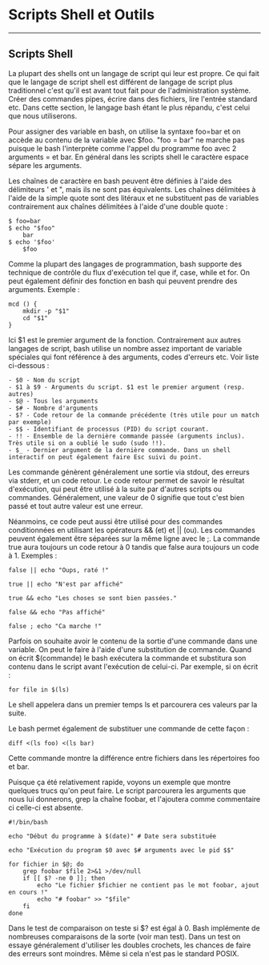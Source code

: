 # Scripts Shell et Outils

---

## Scripts Shell

La plupart des shells ont un langage de script qui leur est propre.
Ce qui fait que le langage de script shell est différent de langage de script plus traditionnel
c'est qu'il est avant tout fait pour de l'administration système. Créer des commandes pipes, écrire dans des fichiers,
lire l'entrée standard etc. Dans cette section, le langage bash étant le plus répandu, c'est celui que nous utiliserons.

Pour assigner des variable en bash, on utilise la syntaxe foo=bar et on accède au contenu de la variable avec
$foo. "foo = bar" ne marche pas puisque le bash l'interprète comme l'appel du programme foo avec 2 arguments = et bar.
En général dans les scripts shell le caractère espace sépare les arguments.

Les chaînes de caractère en bash peuvent être définies à l'aide des délimiteurs ' et ", mais ils ne sont
pas équivalents. Les chaînes délimitées à l'aide de la simple quote sont des litéraux et ne substituent
pas de variables contrairement aux chaînes délimitées à l'aide d'une double quote :

    $ foo=bar
    $ echo "$foo"
        bar
    $ echo '$foo'
        $foo

Comme la plupart des langages de programmation, bash supporte des technique de contrôle du flux d'exécution tel que
if, case, while et for. On peut également définir des fonction en bash qui peuvent prendre des arguments.
Exemple :

    mcd () {
        mkdir -p "$1"
        cd "$1"
    }

Ici $1 est le premier argument de la fonction. Contrairement aux autres langages de script, bash utilise
un nombre assez important de variable spéciales qui font référence à des arguments, codes d'erreurs
etc. Voir liste ci-dessous :

    - $0 - Nom du script
    - $1 à $9 - Arguments du script. $1 est le premier argument (resp. autres)
    - $@ - Tous les arguments
    - $# - Nombre d'arguments
    - $? - Code retour de la commande précédente (très utile pour un match par exemple)
    - $$ - Identifiant de processus (PID) du script courant.
    - !! - Ensemble de la dernière commande passée (arguments inclus). Très utile si on a oublié le sudo (sudo !!).
    - $_ - Dernier argument de la dernière commande. Dans un shell interactif on peut également faire Esc suivi du point.

Les commande génèrent généralement une sortie via stdout, des erreurs via stderr, et un code retour. Le code retour
permet de savoir le résultat d'exécution, qui peut être utilisé à la suite par d'autres scripts ou commandes.
Généralement, une valeur de 0 signifie que tout c'est bien passé et tout autre valeur est une erreur.

Néanmoins, ce code peut aussi être utilisé pour des commandes conditionnées en utilisant les opérateurs && (et)
et || (ou). Les commandes peuvent également être séparées sur la même ligne avec le ;. La commande true aura toujours
un code retour à 0 tandis que false aura toujours un code à 1. Exemples :

    false || echo "Oups, raté !"

    true || echo "N'est par affiché"

    true && echo "Les choses se sont bien passées."

    false && echo "Pas affiché"

    false ; echo "Ca marche !"

Parfois on souhaite avoir le contenu de la sortie d'une commande dans une variable. On peut le faire à l'aide
d'une substitution de commande. Quand on écrit $(commande) le bash exécutera la commande et substitura son
contenu dans le script avant l'exécution de celui-ci. Par exemple, si on écrit :

    for file in $(ls)

Le shell appelera dans un premier temps ls et parcourera ces valeurs par la suite.

Le bash permet également de substituer une commande de cette façon :

    diff <(ls foo) <(ls bar)

Cette commande montre la différence entre fichiers dans les répertoires foo et bar.

Puisque ça été relativement rapide, voyons un exemple que montre quelques trucs qu'on peut faire.
Le script parcourera les arguments que nous lui donnerons, grep la chaîne foobar, et l'ajoutera comme
commentaire ci celle-ci est absente.

    #!/bin/bash

    echo "Début du programme à $(date)" # Date sera substituée

    echo "Exécution du program $0 avec $# arguments avec le pid $$"

    for fichier in $@; do
        grep foobar $file 2>&1 >/dev/null
        if [[ $? -ne 0 ]]; then
            echo "Le fichier $fichier ne contient pas le mot foobar, ajout en cours !"
            echo "# foobar" >> "$file"
        fi
    done

Dans le test de comparaison on teste si $? est égal à 0. Bash implémente de nombreuses comparaisons de la sorte (voir man test).
Dans un test on essaye généralement d'utiliser les doubles crochets, les chances de faire des erreurs sont moindres.
Même si cela n'est pas le standard POSIX.
